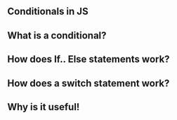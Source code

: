 ## Conditionals in JS 



## What is a conditional?





## How does If.. Else statements work? 







## How does a switch statement work? 





## Why is it useful! 


